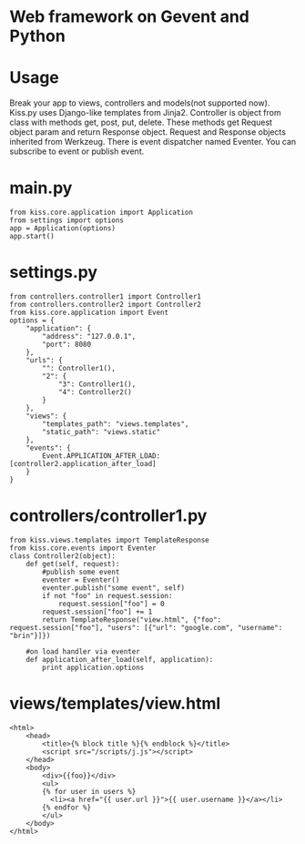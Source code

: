 # Web framework on Gevent and Python

# Usage

Break your app to views, controllers and models(not supported now).
Kiss.py uses Django-like templates from Jinja2.
Controller is object from class with methods get, post, put, delete.
These methods get Request object param and return Response object.
Request and Response objects inherited from Werkzeug.
There is event dispatcher named Eventer. You can subscribe to event
or publish event.

# main.py

	from kiss.core.application import Application
	from settings import options
	app = Application(options)
	app.start()

# settings.py

	from controllers.controller1 import Controller1
	from controllers.controller2 import Controller2
	from kiss.core.application import Event
	options = {
		"application": {
			"address": "127.0.0.1",
			"port": 8080
		},
		"urls": {
			"": Controller1(),
			"2": {
				"3": Controller1(),
				"4": Controller2()
			}
		},
		"views": {
			"templates_path": "views.templates",
			"static_path": "views.static"
		},
		"events": {
			Event.APPLICATION_AFTER_LOAD: [controller2.application_after_load]
		}
	}

# controllers/controller1.py

	from kiss.views.templates import TemplateResponse
	from kiss.core.events import Eventer
	class Controller2(object):
		def get(self, request):
			#publish some event
			eventer = Eventer()
			eventer.publish("some event", self)
			if not "foo" in request.session:
				request.session["foo"] = 0
			request.session["foo"] += 1
			return TemplateResponse("view.html", {"foo": request.session["foo"], "users": [{"url": "google.com", "username": "brin"}]})
		
		#on load handler via eventer
		def application_after_load(self, application):
			print application.options

# views/templates/view.html
	
	<html>
		<head>
			<title>{% block title %}{% endblock %}</title>
			<script src="/scripts/j.js"></script>
		</head>
		<body>
			<div>{{foo}}</div>
			<ul>
			{% for user in users %}
			  <li><a href="{{ user.url }}">{{ user.username }}</a></li>
			{% endfor %}
			</ul>
		</body>
	</html>
